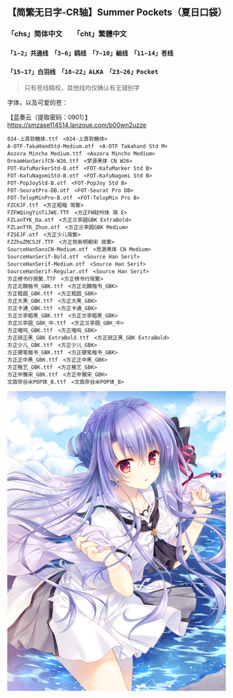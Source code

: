 ## 【简繁无日字-CR轴】Summer Pockets（夏日口袋）
### 「chs」简体中文　　「cht」繁體中文
### `「1~2」共通线　「3~6」鸥线　「7~10」紬线　「11~14」苍线`
### `「15~17」白羽线　「18~22」ALKA　「23~26」Pocket`
> 只有苍线精校，其他线均仅确认有无错别字

字体，以及可爱的苍：

【蓝奏云（提取密码：0901）】https://smzase114514.lanzoue.com/b00wn2uzze
```
024-上首软糖体.ttf　<024-上首软糖体>
A-OTF-TakaHandStd-Medium.otf　<A-OTF Takahand Std M>
Aozora Mincho Medium.ttf　<Aozora Mincho Medium>
DreamHanSerifCN-W26.ttf　<梦源黑体 CN W26>
FOT-KafuMarkerStd-B.otf　<FOT-KafuMarker Std B>
FOT-KafuNagomiStd-B.otf　<FOT-KafuNagomi Std B>
FOT-PopJoyStd-B.otf　<FOT-PopJoy Std B>
FOT-SeuratPro-DB.otf　<FOT-Seurat Pro DB>
FOT-TelopMinPro-B.otf　<FOT-TelopMin Pro B>
FZCKJF.ttf　<方正粗楷 简繁>
FZFWQingYinTiJWE.TTF　<方正FW轻吟体 简 E>
FZLanTYK_Da.otf　<方正兰亭圆GBK ExtraBold>
FZLanTYK_Zhun.otf　<方正兰亭圆GBK Medium>
FZSEJF.otf　<方正少儿简繁>
FZZhuZMCSJF.TTF　<方正筑紫明朝宋 简繁>
SourceHanSansCN-Medium.otf　<思源黑体 CN Medium>
SourceHanSerif-Bold.otf　<Source Han Serif>
SourceHanSerif-Medium.otf　<Source Han Serif>
SourceHanSerif-Regular.otf　<Source Han Serif>
方正榜书行简繁.TTF　<方正榜书行简繁>
方正北魏楷书_GBK.ttf　<方正北魏楷书_GBK>
方正粗圆_GBK.ttf　<方正粗圆_GBK>
方正大黑_GBK.ttf　<方正大黑_GBK>
方正卡通_GBK.ttf　<方正卡通_GBK>
方正兰亭粗黑_GBK.ttf　<方正兰亭粗黑_GBK>
方正兰亭圆_GBK_中.ttf　<方正兰亭圆_GBK_中>
方正喵呜_GBK.ttf　<方正喵呜_GBK>
方正锐正黑_GBK ExtraBold.ttf　<方正锐正黑_GBK ExtraBold>
方正少儿_GBK.ttf　<方正少儿_GBK>
方正硬笔楷书_GBK.ttf　<方正硬笔楷书_GBK>
方正正中黑_GBK.ttf　<方正正中黑_GBK>
方正稚艺_GBK.ttf　<方正稚艺_GBK>
方正中雅宋_GBK.ttf　<方正中雅宋_GBK>
文鼎奈谷米POP体_B.ttf　<文鼎奈谷米POP体_B>
```

![AO](AO.jpg)

